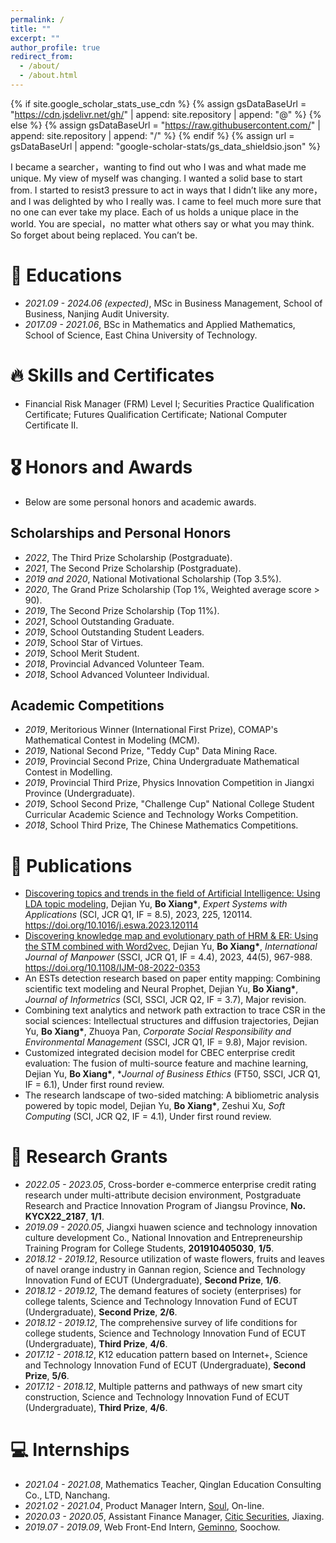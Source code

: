 ```yaml
---
permalink: /
title: ""
excerpt: ""
author_profile: true
redirect_from: 
  - /about/
  - /about.html
---
```


{% if site.google_scholar_stats_use_cdn %}
{% assign gsDataBaseUrl = "https://cdn.jsdelivr.net/gh/" | append: site.repository | append: "@" %}
{% else %}
{% assign gsDataBaseUrl = "https://raw.githubusercontent.com/" | append: site.repository | append: "/" %}
{% endif %}
{% assign url = gsDataBaseUrl | append: "google-scholar-stats/gs_data_shieldsio.json" %}

<span class='anchor' id='about-me'></span>

I became a searcher，wanting to find out who I was and what made me unique. My view of myself was changing. I wanted a solid base to start from. I started to resist3 pressure to act in ways that I didn’t like any more，and I was delighted by who I really was. I came to feel much more sure that no one can ever take my place. Each of us holds a unique place in the world. You are special，no matter what others say or what you may think. So forget about being replaced. You can’t be.

# 📖 Educations
- *2021.09 - 2024.06 (expected)*, MSc in Business Management, School of Business, Nanjing Audit University.
- *2017.09 - 2021.06*, BSc in Mathematics and Applied Mathematics, School of Science, East China University of Technology.

# 🔥 Skills and Certificates
-  Financial Risk Manager (FRM) Level I; Securities Practice Qualification Certificate; Futures Qualification Certificate; National Computer Certificate II.

# 🎖 Honors and Awards  
- Below are some personal honors and academic awards. 
## Scholarships and Personal Honors
- *2022*, The Third Prize Scholarship (Postgraduate).
- *2021*, The Second Prize Scholarship (Postgraduate).
- *2019 and 2020*, National Motivational Scholarship (Top 3.5%).
- *2020*, The Grand Prize Scholarship (Top 1%, Weighted average score > 90).
- *2019*, The Second Prize Scholarship (Top 11%).
- *2021*, School Outstanding Graduate.
- *2019*, School Outstanding Student Leaders.
- *2019*, School Star of Virtues.
- *2019*, School Merit Student.
- *2018*, Provincial Advanced Volunteer Team.
- *2018*, School Advanced Volunteer Individual.
## Academic Competitions
- *2019*, Meritorious Winner (International First Prize), COMAP's Mathematical Contest in Modeling (MCM).
- *2019*, National Second Prize, "Teddy Cup" Data Mining Race.
- *2019*, Provincial Second Prize, China Undergraduate Mathematical Contest in Modelling.
- *2019*, Provincial Third Prize, Physics Innovation Competition in Jiangxi Province (Undergraduate).
- *2019*, School Second Prize, "Challenge Cup" National College Student Curricular Academic Science and Technology Works Competition.
- *2018*, School Third Prize, The Chinese Mathematics Competitions.

# 📝 Publications 
- [Discovering topics and trends in the field of Artificial Intelligence: Using LDA topic modeling](https://www.sciencedirect.com/science/article/pii/S0957417423006164#ak905), Dejian Yu, **Bo Xiang\***, *Expert Systems with Applications* (SCI, JCR Q1, IF = 8.5), 2023, 225, 120114. https://doi.org/10.1016/j.eswa.2023.120114
- [Discovering knowledge map and evolutionary path of HRM & ER: Using the STM combined with Word2vec](https://www.emerald.com/insight/content/doi/10.1108/IJM-08-2022-0353/full/html), Dejian Yu, **Bo Xiang\***, *International Journal of Manpower* (SSCI, JCR Q1, IF = 4.4), 2023, 44(5), 967-988. https://doi.org/10.1108/IJM-08-2022-0353
- An ESTs detection research based on paper entity mapping: Combining scientific text modeling and Neural Prophet, Dejian Yu, **Bo Xiang\***, *Journal of Informetrics* (SCI, SSCI, JCR Q2, IF = 3.7),  Major revision.
- Combining text analytics and network path extraction to trace CSR in the social sciences: Intellectual structures and diffusion trajectories, Dejian Yu, **Bo Xiang\***, Zhuoya Pan, *Corporate Social Responsibility and Environmental Management* (SSCI, JCR Q1, IF = 9.8), Major revision.
- Customized integrated decision model for CBEC enterprise credit evaluation: The fusion of multi-source feature and machine learning, Dejian Yu, **Bo Xiang\***, **Journal of Business Ethics* (FT50, SSCI, JCR Q1, IF = 6.1), Under first round review.
- The research landscape of two-sided matching: A bibliometric analysis powered by topic model, Dejian Yu, **Bo Xiang\***, Zeshui Xu, *Soft Computing* (SCI, JCR Q2, IF = 4.1), Under first round review.




# 💬 Research Grants
- *2022.05 - 2023.05*, Cross-border e-commerce enterprise credit rating research under multi-attribute decision environment, Postgraduate Research and Practice Innovation Program of Jiangsu Province, **No. KYCX22_2187**, **1/1**.
- *2019.09 - 2020.05*, Jiangxi huawen science and technology innovation culture development Co., National Innovation and Entrepreneurship Training Program for College Students, **201910405030**, **1/5**.
- *2018.12 - 2019.12*, Resource utilization of waste flowers, fruits and leaves of navel orange industry in Gannan region, Science and Technology Innovation Fund of ECUT (Undergraduate), **Second Prize**, **1/6**.
- *2018.12 - 2019.12*, The demand features of society (enterprises) for college talents, Science and Technology Innovation Fund of ECUT (Undergraduate), **Second Prize**, **2/6**.
- *2018.12 - 2019.12*, The comprehensive survey of life conditions for college students, Science and Technology Innovation Fund of ECUT (Undergraduate), **Third Prize**, **4/6**.
- *2017.12 - 2018.12*, K12 education pattern based on Internet+, Science and Technology Innovation Fund of ECUT (Undergraduate), **Second Prize**, **5/6**.
- *2017.12 - 2018.12*, Multiple patterns and pathways of new smart city construction, Science and Technology Innovation Fund of ECUT (Undergraduate), **Third Prize**, **4/6**.

# 💻 Internships
- *2021.04 - 2021.08*, Mathematics Teacher, Qinglan Education Consulting Co., LTD, Nanchang.
- *2021.02 - 2021.04*, Product Manager Intern, [Soul](https://www.soulapp.cn/), On-line.
- *2020.03 - 2020.05*, Assistant Finance Manager, [Citic Securities](http://www.cs.ecitic.com/newsite/index.html), Jiaxing.
- *2019.07 - 2019.09*, Web Front-End Intern, [Geminno](http://www.suzhou-gem.com/), Soochow.
